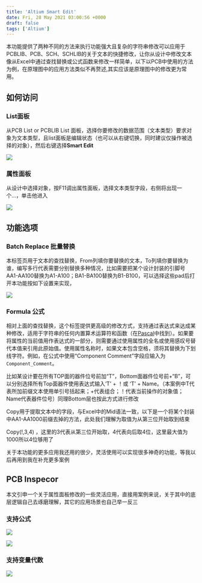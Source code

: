 ```yaml
---
title: 'Altium Smart Edit'
date: Fri, 28 May 2021 03:00:56 +0000
draft: false
tags: ['Altium']
---
```


本功能提供了两种不同的方法来执行功能强大且复杂的字符串修改可以应用于PCBLIB、PCB、SCH、SCHLIB的关于文本的快捷修改，让你从设计中修改文本像从Excel中通过查找替换或公式函数来修改一样简单，以下以PCB中使用的方法为例，在原理图中的应用方法类似不再赘述,其实应该是原理图中的修改更为常用。

如何访问
----

### List面板

从PCB List or PCBLIB List 面板，选择你要修改的数据范围（文本类型）要求对象为文本类型，且list面板是编辑状态（也可以从右键切换，同时建议仅操作被选择的对象），然后右键选择**Smart Edit**

![](http://a1024.synology.me:222/images/blog2022/Smart%20Edit1.png)

### 属性面板

从设计中选择对象，按F11调出属性面板，选择文本类型字段，右侧将出现一个...，单击他进入

![](http://a1024.synology.me:222/images/blog2022/Smart%20Edit2.png)

功能选项
----

### Batch Replace 批量替换

本标签页用于文本的查找替换，From列填你要替换的文本，To列填你要替换为谁，编写多行代表需要分别替换多种情况，比如需要把某个设计封装的引脚号AA1-AA100替换为A1-A100；BA1-BA100替换为B1-B100，可以选择这些pad后打开本功能按如下设置来实现，

![](http://a1024.synology.me:222/images/blog2022/Smart%20Edit3.png)

### Formula 公式

相对上面的查找替换，这个标签提供更高级的修改方式，支持通过表达式来达成某种修改，适用于字符串的任何内置算术运算符和函数（在[Pascal](https://baike.baidu.com/item/pascal%E5%87%BD%E6%95%B0)中找到）。如果要将属性的当前值用作表达式的一部分，则需要通过使用属性的全名或使用感叹号替代本值来引用此原始值。使用属性名称时，如果文本包含空格，须将其替换为下划线字符。例如，在公式中使用“Component Comment”字段应输入为`Component_Comment`。

比如某设计要在所有TOP面的器件位号前加“T”，Bottom面器件位号前+“B”，可以分别选择所有Top面器件使用表达式输入‘T’ + ！或 ‘T’ + Name。（本案例中T代表所加前缀文本使用单引号括起来；+代表组合；！代表当前操作的对象值；Name代表器件位号）同理Bottom层也按此方式进行修改

Copy用于提取文本中的字段，与Excel中的Mid语法一致，以下是一个将某个封装中AA1-AA1000前缀去掉的方法，此处我们理解为取值为从第三位开始取到结束

Copy(!,3,4) ，这里的3代表从第三位开始取，4代表向后取4位，这里最大值为1000所以4位够用了

关于本功能的更多应用我还用的很少，灵活使用可以实现很多神奇的功能，等我以后再用到我在补充更多案例

PCB Inspecor
------------

本文引申一个关于属性面板修改的一些灵活应用，直接用案例来说，关于其中的底层逻辑自己去琢磨理解，其它的应用场景也自己举一反三

### 支持公式

![](http://a1024.synology.me:222/images/blog2022/PCBinsp1.png)

![](http://a1024.synology.me:222/images/blog2022/PCBinsp2.png)

### 支持变量代数

![](http://a1024.synology.me:222/images/blog2022/PCBinsp3.png)